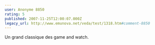 ```yaml
---
user: Anonyme 8850
rating: 5
published: 2007-11-25T12:00:07.000Z
legacy_url: http://www.emunova.net/veda/test/1318.htm#comment-8850
---
```

Un grand classique des game and watch.
